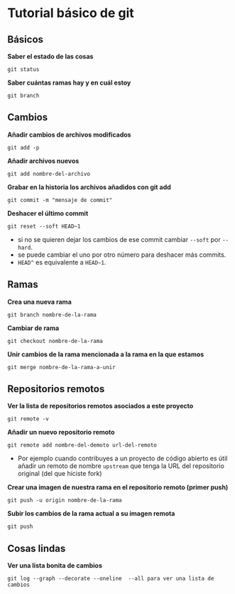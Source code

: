 # Tutorial básico de git

## Básicos

**Saber el estado de las cosas**

`git status`

**Saber cuántas ramas hay y en cuál estoy**

`git branch`

## Cambios

**Añadir cambios de archivos modificados**

`git add -p`

**Añadir archivos nuevos**

`git add nombre-del-archivo`

**Grabar en la historia los archivos añadidos con git add**

`git commit -m "mensaje de commit"`

**Deshacer el último commit**

`git reset --soft HEAD~1`

* si no se quieren dejar los cambios de ese commit cambiar `--soft` por `--hard`.
* se puede cambiar el uno por otro número para deshacer más commits.
* `HEAD^` es equivalente a `HEAD~1`.

## Ramas

**Crea una nueva rama**

`git branch nombre-de-la-rama`

**Cambiar de rama**

`git checkout nombre-de-la-rama`

**Unir cambios de la rama mencionada a la rama en la que estamos**

`git merge nombre-de-la-rama-a-unir`

## Repositorios remotos

**Ver la lista de repositorios remotos asociados a este proyecto**

`git remote -v`

**Añadir un nuevo repositorio remoto**

`git remote add nombre-del-demoto url-del-remoto`

* Por ejemplo cuando contribuyes a un proyecto de código abierto es útil añadir un remoto de nombre `upstream` que tenga la URL del repositorio original (del que hiciste fork)

**Crear una imagen de nuestra rama en el repositorio remoto (primer push)**

`git push -u origin nombre-de-la-rama`

**Subir los cambios de la rama actual a su imagen remota**

`git push`

## Cosas lindas

**Ver una lista bonita de cambios**

`git log --graph --decorate --oneline  --all para ver una lista de cambios`
